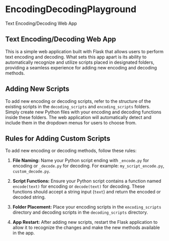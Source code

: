 # EncodingDecodingPlayground
Text Encoding/Decoding Web App

## Text Encoding/Decoding Web App

This is a simple web application built with Flask that allows users to perform text encoding and decoding. What sets this app apart is its ability to automatically recognize and utilize scripts placed in designated folders, providing a seamless experience for adding new encoding and decoding methods.

## Adding New Scripts

To add new encoding or decoding scripts, refer to the structure of the existing scripts in the `decoding_scripts` and `encoding_scripts` folders. Simply create new Python files with your encoding and decoding functions inside these folders. The web application will automatically detect and include them in the dropdown menus for users to choose from.

## Rules for Adding Custom Scripts

To add new encoding or decoding methods, follow these rules:

1. **File Naming:** Name your Python script ending with `_encode.py` for encoding or `_decode.py` for decoding. For example: `my_script_encode.py`, `custom_decode.py`.

2. **Script Functions:** Ensure your Python script contains a function named `encode(text)` for encoding or `decode(text)` for decoding. These functions should accept a string input (`text`) and return the encoded or decoded string.

3. **Folder Placement:** Place your encoding scripts in the `encoding_scripts` directory and decoding scripts in the `decoding_scripts` directory.

4. **App Restart:** After adding new scripts, restart the Flask application to allow it to recognize the changes and make the new methods available in the app.

